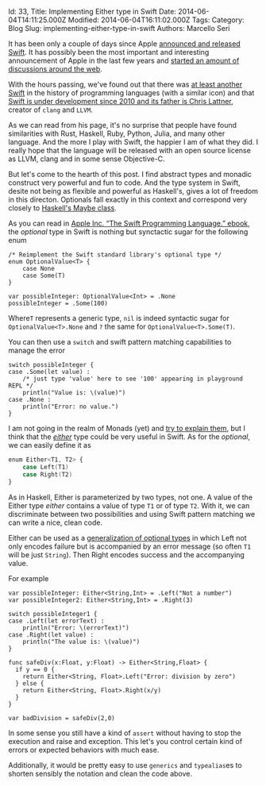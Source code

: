 Id: 33,
Title: Implementing Either type in Swift
Date: 2014-06-04T14:11:25.000Z
Modified: 2014-06-04T16:11:02.000Z
Tags:
Category: Blog
Slug: implementing-either-type-in-swift
Authors: Marcello Seri

It has been only a couple of days since Apple [announced and released Swift](https://developer.apple.com/swift/). It has possibly been the most important and interesting announcement of Apple in the last few years and [started an amount of discussions around the web](https://news.ycombinator.com/item?id=7835099).

With the hours passing, we've found out that there was [at least another Swift](http://swift-lang.org) in the history of programming languages (with a similar icon) and that [Swift is under development since 2010 and its father is Chris Lattner](http://nondot.org/sabre/), creator of `clang` and `LLVM`.

As we can read from his page, it's no surprise that people have found similarities with Rust, Haskell, Ruby, Python, Julia, and many other language. And the more I play with Swift, the happier I am of what they did. I really hope that the language will be released with an open source license as LLVM, clang and in some sense Objective-C.

But let's come to the hearth of this post. I find abstract types and monadic construct very powerful and fun to code. And the type system in Swift, desite not being as flexible and powerful as Haskell's, gives a lot of freedom in this directon. Optionals fall exactly in this context and correspond very closely to [Haskell's Maybe class](http://www.haskell.org/haskellwiki/Maybe).

As you can read in [Apple Inc. “The Swift Programming Language.” ebook](https://itun.es/gb/jEUH0.l), the _optional_ type in Swift is nothing but synctactic sugar for the following enum
```
/* Reimplement the Swift standard library's optional type */
enum OptionalValue<T> {
    case None
    case Some(T)
}

var possibleInteger: OptionalValue<Int> = .None
possibleInteger = .Some(100)
```

Where`T` represents a generic type, `nil` is indeed syntactic sugar for `OptionalValue<T>.None` and `?` the same for `OptionalValue<T>.Some(T)`.

You can then use a `switch` and swift pattern matching capabilities to manage the error
```
switch possibleInteger {
case .Some(let value) :
    /* just type 'value' here to see '100' appearing in playground REPL */
    println("Value is: \(value)")
case .None :
    println("Error: no value.")
}
```

I am not going in the realm of Monads (yet) and [try to explain them](http://www.haskell.org/haskellwiki/Monad_tutorials_timeline), but I think that the [_either_](http://www.haskell.org/ghc/docs/latest/html/libraries/base/Data-Either.html) type could be very useful in Swift. As for the _optional_, we can easily define it as
```a
enum Either<T1, T2> {
    case Left(T1)
    case Right(T2)
}
```

As in Haskell, Either is parameterized by two types, not one. A value of the Either type _either_ contains a value of type `T1` or of type `T2`. With it, we can discriminate between two possibilities and using Swift pattern matching we can write a nice, clean code. 

Either can be used as a [generalization of optional types](https://www.fpcomplete.com/school/starting-with-haskell/basics-of-haskell/10_Error_Handling) in which Left not only encodes failure but is accompanied by an error message (so often `T1` will be just `String`). Then Right encodes success and the accompanying value.

For example
```
var possibleInteger: Either<String,Int> = .Left("Not a number")
var possibleInteger2: Either<String,Int> = .Right(3)

switch possibleInteger1 {
case .Left(let errorText) :
    println("Error: \(errorText)")
case .Right(let value) :
    println("The value is: \(value)")
}

func safeDiv(x:Float, y:Float) -> Either<String,Float> {
  if y == 0 {
    return Either<String, Float>.Left("Error: division by zero")
  } else {
    return Either<String, Float>.Right(x/y)
  }
}

var badDivision = safeDiv(2,0)
```

In some sense you still have a kind of `assert` without having to stop the execution and raise and exception. This let's you control certain kind of errors or expected behaviors with much ease.

Additionally, it would be pretty easy to use `generics` and `typealias`es to shorten sensibly the notation and clean the code above.